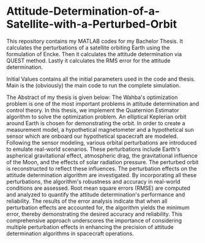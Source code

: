 # Attitude-Determination-of-a-Satellite-with-a-Perturbed-Orbit
This repository contains my MATLAB codes for my Bachelor Thesis. It calculates the perturbations of a satellite orbiting Earth using the formulation of Encke. Then it calculates the attitude determination via QUEST method. Lastly it calculates the RMS error for the attitude determination.

Initial Values contains all the initial parameters used in the code and thesis.
Main is the (obviously) the main code to run the complete simulation.

The Abstract of my thesis is given below:
The Wahba's optimization problem is one of the most important problems in attitude determination and control theory. In this thesis, we implement the Quaternion Estimator algorithm to solve the optimization problem. An elliptical Keplerian orbit around Earth is chosen for demonstrating the orbit. In order to create a measurement model, a hypothetical magnetometer and a hypothetical sun sensor which are onboard our hypothetical spacecraft are modeled. Following the sensor modeling, various orbital perturbations are introduced to emulate real-world scenarios. These perturbations include Earth's aspherical gravitational effect, atmospheric drag, the gravitational influence of the Moon, and the effects of solar radiation pressure. The perturbed orbit is reconstructed to reflect these influences. The perturbation effects on the attitude determination algorithm are investigated. By incorporating all these perturbations, the algorithm's robustness and accuracy in real-world conditions are assessed. Root mean square errors (RMSE) are computed and analyzed to quantify the attitude determination's performance and reliability. The results of the error analysis indicate that when all perturbation effects are accounted for, the algorithm yields the minimum error, thereby demonstrating the desired accuracy and reliability. This comprehensive approach underscores the importance of considering multiple perturbation effects in enhancing the precision of attitude determination algorithms in spacecraft operations.
